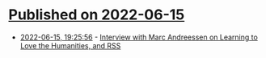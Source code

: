 # [Published on 2022-06-15](index.md)

* [2022-06-15, 19:25:56](https://news.ycombinator.com/item?id=31758110) - [Interview with Marc Andreessen on Learning to Love the Humanities, and RSS](https://conversationswithtyler.com/episodes/marc-andreessen/)
